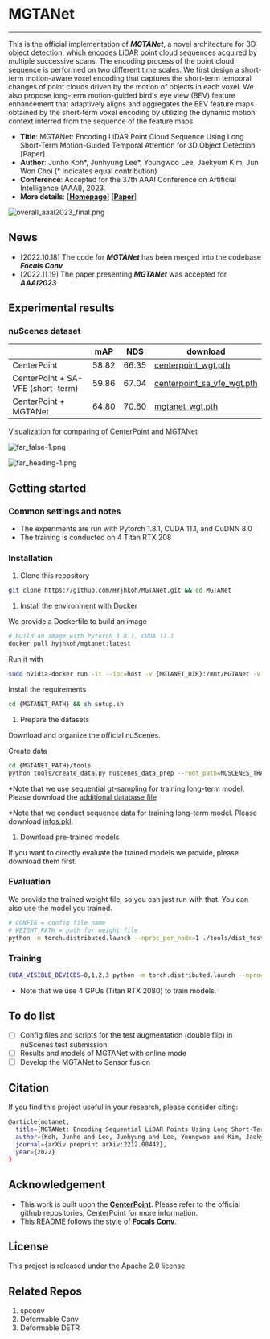 # MGTANet

---

This is the official implementation of ***MGTANet***, a novel architecture for 3D object detection, which encodes LiDAR point cloud sequences acquired by multiple successive scans. The encoding process of the point cloud sequence is performed on two different time scales. We first design a short-term motion-aware voxel encoding that captures the short-term temporal changes of point clouds driven by the motion of objects in each voxel. We also propose long-term motion-guided bird's eye view (BEV) feature enhancement that adaptively aligns and aggregates the BEV feature maps obtained by the short-term voxel encoding by utilizing the dynamic motion context inferred from the sequence of the feature maps.

- **Title**: MGTANet: Encoding LiDAR Point Cloud Sequence Using Long Short-Term Motion-Guided Temporal Attention for 3D Object Detection [Paper]
- **Author**: Junho Koh*, Junhyung Lee*, Youngwoo Lee, Jaekyum Kim, Jun Won Choi (* indicates equal contribution)
- **Conference**: Accepted for the 37th AAAI Conference on Artificial Intelligence (AAAI), 2023.
- **More details**: [[**Homepage**](https://sites.google.com/view/junhokoh/aaai2023?authuser=0)] [[**Paper**](https://arxiv.org/abs/2212.00442)]

![overall_aaai2023_final.png](docs/imgs/overall_aaai2023_final.png)

## News

- [2022.10.18] The code for ***MGTANet*** has been merged into the codebase ***Focals Conv***
- [2022.11.19] The paper presenting ***MGTANet*** was accepted for ***AAAI2023***

## Experimental results

### nuScenes dataset

|  | mAP | NDS | download |
| --- | --- | --- | --- |
| CenterPoint | 58.82 | 66.35 | [centerpoint_wgt.pth](https://drive.google.com/file/d/1XdXRfxM5m5njY7f3owNgVZor2KOuJAwy/view?usp=share_link) |
| CenterPoint + SA-VFE (short-term) | 59.86 | 67.04 | [centerpoint_sa_vfe_wgt.pth](https://drive.google.com/file/d/1dMllN39mBEFKv3Bed2bHcB0e0je6rJQz/view?usp=share_link) |
| CenterPoint + MGTANet | 64.80 | 70.60 | [mgtanet_wgt.pth](https://drive.google.com/file/d/14cETjbyYwlljwRelDUEqhZY1-5BNyree/view?usp=share_link) |

Visualization for comparing of CenterPoint and MGTANet

![far_false-1.png](docs/imgs/far_false-1.png)

![far_heading-1.png](docs/imgs/far_heading-1.png)

## Getting started

### Common settings and notes

- The experiments are run with Pytorch 1.8.1, CUDA 11.1, and CuDNN 8.0
- The training is conducted on 4 Titan RTX 208

### Installation

1. Clone this repository

```bash
git clone https://github.com/HYjhkoh/MGTANet.git && cd MGTANet
```

1. Install the environment with Docker

We provide a Dockerfile to build an image

```bash
# build an image with Pytorch 1.8.1, CUDA 11.1
docker pull hyjhkoh/mgtanet:latest
```

Run it with

```bash
sudo nvidia-docker run -it --ipc=host -v {MGTANET_DIR}:/mnt/MGTANet -v {DATASET_DIR}:/mnt/dataset/nuscenes/v1.0-trainval --shm-size=512g hyjhkoh/mgtanet:latest /bin/bash 
```

Install the requirements

```bash
cd {MGTANET_PATH} && sh setup.sh
```

1. Prepare the datasets

Download and organize the official nuScenes.

Create data

```bash
cd {MGTANET_PATH}/tools
python tools/create_data.py nuscenes_data_prep --root_path=NUSCENES_TRAINVAL_DATASET_ROOT --version="v1.0-trainval" --nsweeps=10
```

*Note that we use sequential gt-sampling for training long-term model. Please download the [additional database file](https://drive.google.com/file/d/1h8d3hHUhnQCYpb02rIeqHvyWErrS3y44/view?usp=share_link)

*Note that we conduct sequence data for training long-term model. Please download [infos.pkl](https://drive.google.com/file/d/13bE8MgWV_r5iBAjWx9yx7rQooU-NBfn-/view?usp=share_link).

1. Download pre-trained models

If you want to directly evaluate the trained models we provide, please download them first.

### Evaluation

We provide the trained weight file, so you can just run with that. You can also use the model you trained.

```bash
# CONFIG = config file name
# WEIGHT_PATH = path for weight file
python -m torch.distributed.launch --nproc_per_node=1 ./tools/dist_test.py configs/nusc/mgtanet/$CONFIG.py --work_dir ./work_dirs/mgtanet/$CONFIG --checkpoint $WEIGHT_PATH
```

### Training

```bash
CUDA_VISIBLE_DEVICES=0,1,2,3 python -m torch.distributed.launch --nproc_per_node=4 ./tools/train.py configs/nusc/voxelnet/$CONFIG.py
```

- Note that we use 4 GPUs (Titan RTX 2080) to train models.

## To do list

- [ ]  Config files and scripts for the test augmentation (double flip) in nuScenes test submission.
- [ ]  Results and models of MGTANet with online mode
- [ ]  Develop the MGTANet to Sensor fusion

## Citation

If you find this project useful in your research, please consider citing:

```bash
@article{mgtanet,
  title={MGTANet: Encoding Sequential LiDAR Points Using Long Short-Term Motion-Guided Temporal Attention for 3D Object Detection},
  author={Koh, Junho and Lee, Junhyung and Lee, Youngwoo and Kim, Jaekyum and Choi, Jun Won},
  journal={arXiv preprint arXiv:2212.00442},
  year={2022}
}
```

## Acknowledgement

- This work is built upon the [**CenterPoint**](https://github.com/tianweiy/CenterPoint). Please refer to the official github repositories, CenterPoint for more information.
- This README follows the style of **[Focals Conv](https://github.com/dvlab-research/FocalsConv)**.

## License

This project is released under the Apache 2.0 license.

## Related Repos

1. spconv
2. Deformable Conv
3. Deformable DETR
